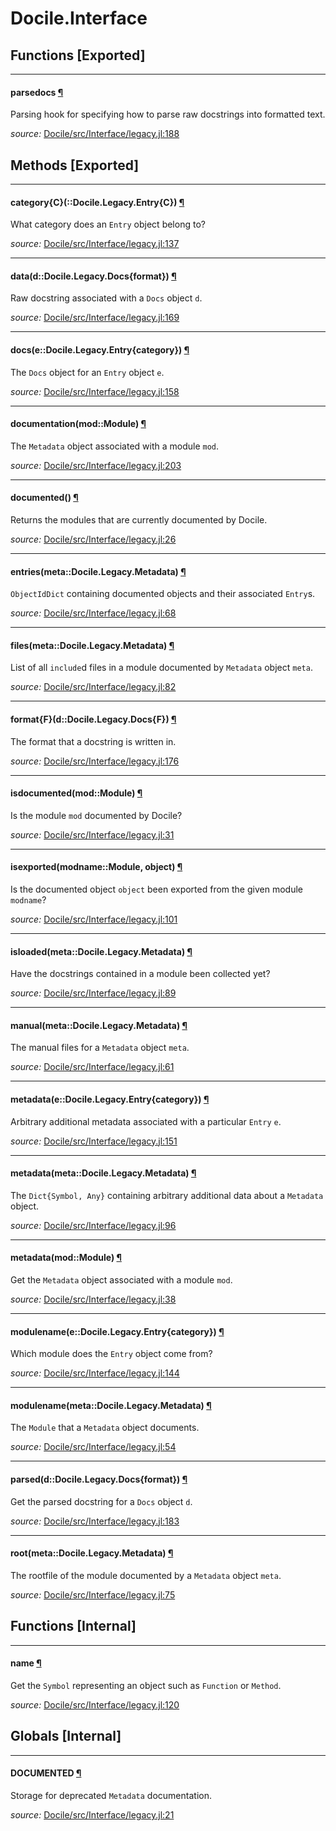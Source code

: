 # Docile.Interface


## Functions [Exported]

---

<a id="function__parsedocs.1" class="lexicon_definition"></a>
#### parsedocs [¶](#function__parsedocs.1)
Parsing hook for specifying how to parse raw docstrings into formatted text.


*source:*
[Docile/src/Interface/legacy.jl:188](https://github.com/MichaelHatherly/Docile.jl/tree/7701224579bea92e6ad5f70a3c2da426c0a1dce7/src/Interface/legacy.jl#L188)

## Methods [Exported]

---

<a id="method__category.1" class="lexicon_definition"></a>
#### category{C}(::Docile.Legacy.Entry{C}) [¶](#method__category.1)
What category does an ``Entry`` object belong to?




*source:*
[Docile/src/Interface/legacy.jl:137](https://github.com/MichaelHatherly/Docile.jl/tree/7701224579bea92e6ad5f70a3c2da426c0a1dce7/src/Interface/legacy.jl#L137)

---

<a id="method__data.1" class="lexicon_definition"></a>
#### data(d::Docile.Legacy.Docs{format}) [¶](#method__data.1)
Raw docstring associated with a ``Docs`` object ``d``.




*source:*
[Docile/src/Interface/legacy.jl:169](https://github.com/MichaelHatherly/Docile.jl/tree/7701224579bea92e6ad5f70a3c2da426c0a1dce7/src/Interface/legacy.jl#L169)

---

<a id="method__docs.1" class="lexicon_definition"></a>
#### docs(e::Docile.Legacy.Entry{category}) [¶](#method__docs.1)
The ``Docs`` object for an ``Entry`` object ``e``.




*source:*
[Docile/src/Interface/legacy.jl:158](https://github.com/MichaelHatherly/Docile.jl/tree/7701224579bea92e6ad5f70a3c2da426c0a1dce7/src/Interface/legacy.jl#L158)

---

<a id="method__documentation.1" class="lexicon_definition"></a>
#### documentation(mod::Module) [¶](#method__documentation.1)
The ``Metadata`` object associated with a module ``mod``.




*source:*
[Docile/src/Interface/legacy.jl:203](https://github.com/MichaelHatherly/Docile.jl/tree/7701224579bea92e6ad5f70a3c2da426c0a1dce7/src/Interface/legacy.jl#L203)

---

<a id="method__documented.1" class="lexicon_definition"></a>
#### documented() [¶](#method__documented.1)
Returns the modules that are currently documented by Docile.


*source:*
[Docile/src/Interface/legacy.jl:26](https://github.com/MichaelHatherly/Docile.jl/tree/7701224579bea92e6ad5f70a3c2da426c0a1dce7/src/Interface/legacy.jl#L26)

---

<a id="method__entries.1" class="lexicon_definition"></a>
#### entries(meta::Docile.Legacy.Metadata) [¶](#method__entries.1)
``ObjectIdDict`` containing documented objects and their associated ``Entry``s.




*source:*
[Docile/src/Interface/legacy.jl:68](https://github.com/MichaelHatherly/Docile.jl/tree/7701224579bea92e6ad5f70a3c2da426c0a1dce7/src/Interface/legacy.jl#L68)

---

<a id="method__files.1" class="lexicon_definition"></a>
#### files(meta::Docile.Legacy.Metadata) [¶](#method__files.1)
List of all ``include``d files in a module documented by ``Metadata`` object ``meta``.




*source:*
[Docile/src/Interface/legacy.jl:82](https://github.com/MichaelHatherly/Docile.jl/tree/7701224579bea92e6ad5f70a3c2da426c0a1dce7/src/Interface/legacy.jl#L82)

---

<a id="method__format.1" class="lexicon_definition"></a>
#### format{F}(d::Docile.Legacy.Docs{F}) [¶](#method__format.1)
The format that a docstring is written in.




*source:*
[Docile/src/Interface/legacy.jl:176](https://github.com/MichaelHatherly/Docile.jl/tree/7701224579bea92e6ad5f70a3c2da426c0a1dce7/src/Interface/legacy.jl#L176)

---

<a id="method__isdocumented.1" class="lexicon_definition"></a>
#### isdocumented(mod::Module) [¶](#method__isdocumented.1)
Is the module ``mod`` documented by Docile?


*source:*
[Docile/src/Interface/legacy.jl:31](https://github.com/MichaelHatherly/Docile.jl/tree/7701224579bea92e6ad5f70a3c2da426c0a1dce7/src/Interface/legacy.jl#L31)

---

<a id="method__isexported.1" class="lexicon_definition"></a>
#### isexported(modname::Module, object) [¶](#method__isexported.1)
Is the documented object ``object`` been exported from the given module ``modname``?


*source:*
[Docile/src/Interface/legacy.jl:101](https://github.com/MichaelHatherly/Docile.jl/tree/7701224579bea92e6ad5f70a3c2da426c0a1dce7/src/Interface/legacy.jl#L101)

---

<a id="method__isloaded.1" class="lexicon_definition"></a>
#### isloaded(meta::Docile.Legacy.Metadata) [¶](#method__isloaded.1)
Have the docstrings contained in a module been collected yet?




*source:*
[Docile/src/Interface/legacy.jl:89](https://github.com/MichaelHatherly/Docile.jl/tree/7701224579bea92e6ad5f70a3c2da426c0a1dce7/src/Interface/legacy.jl#L89)

---

<a id="method__manual.1" class="lexicon_definition"></a>
#### manual(meta::Docile.Legacy.Metadata) [¶](#method__manual.1)
The manual files for a ``Metadata`` object ``meta``.




*source:*
[Docile/src/Interface/legacy.jl:61](https://github.com/MichaelHatherly/Docile.jl/tree/7701224579bea92e6ad5f70a3c2da426c0a1dce7/src/Interface/legacy.jl#L61)

---

<a id="method__metadata.1" class="lexicon_definition"></a>
#### metadata(e::Docile.Legacy.Entry{category}) [¶](#method__metadata.1)
Arbitrary additional metadata associated with a particular ``Entry`` ``e``.




*source:*
[Docile/src/Interface/legacy.jl:151](https://github.com/MichaelHatherly/Docile.jl/tree/7701224579bea92e6ad5f70a3c2da426c0a1dce7/src/Interface/legacy.jl#L151)

---

<a id="method__metadata.2" class="lexicon_definition"></a>
#### metadata(meta::Docile.Legacy.Metadata) [¶](#method__metadata.2)
The ``Dict{Symbol, Any}`` containing arbitrary additional data about a ``Metadata`` object.




*source:*
[Docile/src/Interface/legacy.jl:96](https://github.com/MichaelHatherly/Docile.jl/tree/7701224579bea92e6ad5f70a3c2da426c0a1dce7/src/Interface/legacy.jl#L96)

---

<a id="method__metadata.3" class="lexicon_definition"></a>
#### metadata(mod::Module) [¶](#method__metadata.3)
Get the ``Metadata`` object associated with a module ``mod``.




*source:*
[Docile/src/Interface/legacy.jl:38](https://github.com/MichaelHatherly/Docile.jl/tree/7701224579bea92e6ad5f70a3c2da426c0a1dce7/src/Interface/legacy.jl#L38)

---

<a id="method__modulename.1" class="lexicon_definition"></a>
#### modulename(e::Docile.Legacy.Entry{category}) [¶](#method__modulename.1)
Which module does the ``Entry`` object come from?




*source:*
[Docile/src/Interface/legacy.jl:144](https://github.com/MichaelHatherly/Docile.jl/tree/7701224579bea92e6ad5f70a3c2da426c0a1dce7/src/Interface/legacy.jl#L144)

---

<a id="method__modulename.2" class="lexicon_definition"></a>
#### modulename(meta::Docile.Legacy.Metadata) [¶](#method__modulename.2)
The ``Module`` that a ``Metadata`` object documents.




*source:*
[Docile/src/Interface/legacy.jl:54](https://github.com/MichaelHatherly/Docile.jl/tree/7701224579bea92e6ad5f70a3c2da426c0a1dce7/src/Interface/legacy.jl#L54)

---

<a id="method__parsed.1" class="lexicon_definition"></a>
#### parsed(d::Docile.Legacy.Docs{format}) [¶](#method__parsed.1)
Get the parsed docstring for a ``Docs`` object ``d``.




*source:*
[Docile/src/Interface/legacy.jl:183](https://github.com/MichaelHatherly/Docile.jl/tree/7701224579bea92e6ad5f70a3c2da426c0a1dce7/src/Interface/legacy.jl#L183)

---

<a id="method__root.1" class="lexicon_definition"></a>
#### root(meta::Docile.Legacy.Metadata) [¶](#method__root.1)
The rootfile of the module documented by a ``Metadata`` object ``meta``.




*source:*
[Docile/src/Interface/legacy.jl:75](https://github.com/MichaelHatherly/Docile.jl/tree/7701224579bea92e6ad5f70a3c2da426c0a1dce7/src/Interface/legacy.jl#L75)


## Functions [Internal]

---

<a id="function__name.1" class="lexicon_definition"></a>
#### name [¶](#function__name.1)
Get the ``Symbol`` representing an object such as ``Function`` or ``Method``.


*source:*
[Docile/src/Interface/legacy.jl:120](https://github.com/MichaelHatherly/Docile.jl/tree/7701224579bea92e6ad5f70a3c2da426c0a1dce7/src/Interface/legacy.jl#L120)

## Globals [Internal]

---

<a id="global__documented.1" class="lexicon_definition"></a>
#### DOCUMENTED [¶](#global__documented.1)
Storage for deprecated ``Metadata`` documentation.




*source:*
[Docile/src/Interface/legacy.jl:21](https://github.com/MichaelHatherly/Docile.jl/tree/7701224579bea92e6ad5f70a3c2da426c0a1dce7/src/Interface/legacy.jl#L21)

